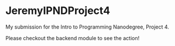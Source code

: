 # JeremyIPNDProject4
My submission for the Intro to Programming Nanodegree, Project 4.

Please checkout the backend module to see the action!
